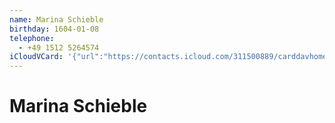 ```yaml
---
name: Marina Schieble
birthday: 1604-01-08
telephone:
  - +49 1512 5264574
iCloudVCard: '{"url":"https://contacts.icloud.com/311500889/carddavhome/card/OTc2MWI5MjQtMmI3OC00ZjFlLTgxODItOWQwMzRkM2RkMWQ3.vcf","etag":"\"kmfhdtbk\"","data":"BEGIN:VCARD\r\nVERSION:3.0\r\nFN:\r\nN:Schieble;Marina;;;\r\nUID:9761b924-2b78-4f1e-8182-9d034d3dd1d7\r\nBDAY;VALUE=date:1604-01-08\r\nPRODID:-//Apple Inc.//iOS 10.3.3//EN\r\nREV:2025-04-03T22:05:41Z\r\nORG:;\r\nPHOTO;VALUE=uri:https://gateway.icloud.com/contacts/311500889/ck/card/a6a82\r\n 41be8426d801277ebed4e16521c\r\nTEL:+49 1512 5264574\r\nEND:VCARD"}'
---
```

# Marina Schieble
